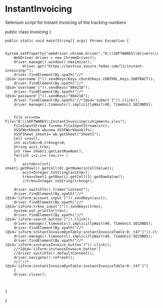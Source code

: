 # InstantInvoicing
Selenium script for Instant Invoicing of the tracking numbers

public class Invoicing {

	public static void main(String[] args) throws Exception {
		
		System.setProperty("webdriver.chrome.driver","D:\\SOFTWARES\\Drivers\\chromedriver.exe");
		WebDriver driver = new ChromeDriver();
		driver.manage().window().maximize();
	        driver.get("https://testsso.secure.fedex.com/l2/instant-invoicing/");
		driver.findElement(By.xpath("//*[@id='username']")).sendKeys(Keys.chord(Keys.CONTROL,Keys.SUBTRACT));
		driver.findElement(By.xpath("//*[@id='username']")).sendKeys("804218");
		driver.findElement(By.xpath("//*[@id='password']")).sendKeys("804218");
		driver.findElement(By.xpath("//*[@id='submit']")).click();
		driver.manage().timeouts().implicitlyWait(40, TimeUnit.SECONDS);
		

		File src=new File("D:\\SOFTWARES\\InstantInvoicing\\shipments.xlsx");
		FileInputStream fs=new FileInputStream(src);
		XSSFWorkbook wb=new XSSFWorkbook(fs);
		XSSFSheet sheet1= wb.getSheet("Sheet1");
		Cell c=null;
		int acctnbr=0,trknngr=0;
		String acct,trkn;
		int row= sheet1.getLastRowNum();
		for(int i=1;i<= row;i++ )
		{
			acctnbr=(int) sheet1.getRow(i).getCell(0).getNumericCellValue();
			acct=Integer.toString(acctnbr);
			trkn=sheet1.getRow(i).getCell(1).getRawValue();
			//trkn=Integer.toString(trknngr);
		
		driver.switchTo().frame("content");
		driver.findElement(By.xpath("//*[@id='iiForm:account_input']")).sendKeys(acct);
		driver.findElement(By.xpath("//*[@id='iiForm:trkno_input']")).sendKeys(trkn);
		System.out.println(trkn);
		driver.findElement(By.xpath("//*[@id='iiForm:search_button']")).click();
		driver.manage().timeouts().implicitlyWait(40, TimeUnit.SECONDS);
		driver.findElement(By.xpath("//*[@id='iiForm:instantInvoiceDynTable:instantInvoiceTable:0:_t47']")).click();
		driver.manage().timeouts().implicitlyWait(40, TimeUnit.SECONDS);
		driver.findElement(By.xpath("//*[@id='iiForm:instanceInvoice_button']")).click();
		//*[@id='iiForm:instanceInvoice_button']
		//driver.switchTo().defaultContent();
		driver.navigate().refresh();
		//("//*[@id='iiForm:instantInvoiceDynTable:instantInvoiceTable:0:_t47']")
		}		
		driver.close();
		
		

	}

}
